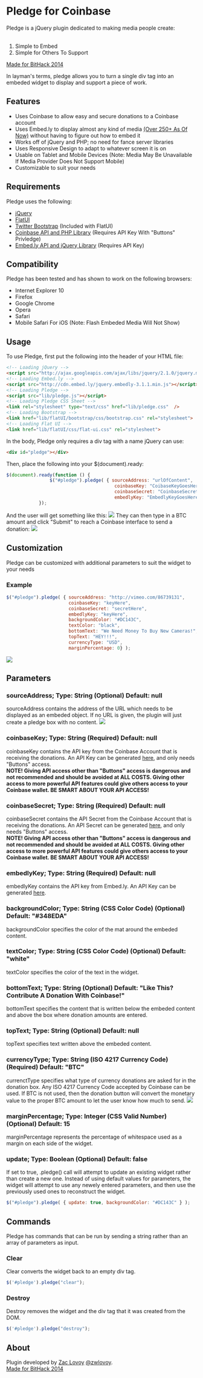 Pledge for Coinbase
===============

Pledge is a jQuery plugin dedicated to making media people create:<br /><br />
1. Simple to Embed<br />
2. Simple for Others To Support

[Made for BitHack 2014](http://bithackathon.com/)
  
In layman's terms, pledge allows you to turn a single div tag into an embeded widget to display and support a piece of work.
## Features
- Uses Coinbase to allow easy and secure donations to a Coinbase account
- Uses Embed.ly to display almost any kind of media [(Over 250+ As Of Now)](http://embed.ly/embed/features/providers) without having to figure out how to embed it
- Works off of jQuery and PHP; no need for fance server libraries
- Uses Responsive Design to adapt to whatever screen it is on
- Usable on Tablet and Mobile Devices (Note: Media May Be Unavailable If Media Provider Does Not Support Mobile)
- Customizable to suit your needs

## Requirements
Pledge uses the following:
- [jQuery](https://github.com/jquery/jquery)
- [FlatUI](http://designmodo.github.io/Flat-UI/)
- [Twitter Bootstrap](https://github.com/twbs/bootstrap) (Included with FlatUI)
- [Coinbase API and PHP Library](https://github.com/coinbase/coinbase-php) (Requires API Key With "Buttons" Privledge)
- [Embed.ly API and jQuery Library](https://github.com/embedly/embedly-jquery) (Requires API Key)

## Compatibility
Pledge has been tested and has shown to work on the following browsers:
- Internet Explorer 10
- Firefox
- Google Chrome
- Opera
- Safari
- Mobile Safari For iOS (Note: Flash Embeded Media Will Not Show)

## Usage
To use Pledge, first put the following into the header of your HTML file:
```html
<!-- Loading jQuery -->
<script src="http://ajax.googleapis.com/ajax/libs/jquery/2.1.0/jquery.min.js"></script>
<!-- Loading Embed.ly -->
<script src="http://cdn.embed.ly/jquery.embedly-3.1.1.min.js"></script>
<!-- Loading Pledge -->
<script src="lib/pledge.js"></script>
<!-- Loading Pledge CSS Sheet -->
<link rel="stylesheet" type="text/css" href="lib/pledge.css"  />
<!-- Loading Bootstrap -->
<link href="lib/flatUI/bootstrap/css/bootstrap.css" rel="stylesheet">
<!-- Loading Flat UI -->
<link href="lib/flatUI/css/flat-ui.css" rel="stylesheet">
```
In the body, Pledge only requires a div tag with a name jQuery can use:
```html
<div id="pledge"></div>
```
Then, place the following into your $(document).ready:
```javascript
$(document).ready(function () {
				$("#pledge").pledge( { sourceAddress: "urlOfContent",
										coinbaseKey: "CoibaseKeyGoesHere",
										coinbaseSecret: "CoinbaseSecretGoesHere",
										embedlyKey: "EmbedlyKeyGoesHere" } );
			});
```
And the user will get something like this:
![](https://raw.github.com/Zozman/pledge-coinbase/master/screenshots/defaultPlugin.png)
They can then type in a BTC amount and click "Submit" to reach a Coinbase interface to send a donation:
![](https://raw.github.com/Zozman/pledge-coinbase/master/screenshots/defaultPayment.png)
## Customization
Pledge can be customized with additional parameters to suit the widget to your needs
### Example
```javascript
$("#pledge").pledge( { sourceAddress: "http://vimeo.com/86739131",
					   coinbaseKey: "keyHere",
					   coinbaseSecret: "secretHere",
					   embedlyKey: "keyHere",
					   backgroundColor: "#DC143C",
					   textColor: "black",
					   bottomText: "We Need Money To Buy New Cameras!",
					   topText: "HEY!!!",
					   currencyType: "USD",
					   marginPercentage: 0} );
```
![](https://raw.github.com/Zozman/pledge-coinbase/master/screenshots/alternatePlugin.png)
## Parameters
### sourceAddress; Type: String (Optional) Default: null
sourceAddress contains the address of the URL which needs to be displayed as an embeded object.  If no URL is given, the plugin will just create a pledge box with no content.
![](https://raw.github.com/Zozman/pledge-coinbase/master/screenshots/boxOnly.png)
### coinbaseKey; Type: String (Required) Default: null
coinbaseKey contains the API key from the Coinbase Account that is receiving the donations.  An API Key can be generated [here](https://coinbase.com/account/api), and only needs "Buttons" access.<br />  ****NOTE!  Giving API access other than "Buttons" access is dangerous and not recommended and should be avoided at ALL COSTS.  Giving other access to more powerful API features could give others access to your Coinbase wallet.  BE SMART ABOUT YOUR API ACCESS!****
### coinbaseSecret; Type: String (Required) Default: null
coinbaseSecret contains the API Secret from the Coinbase Account that is receiving the donations.  An API Secret can be generated [here](https://coinbase.com/account/api), and only needs "Buttons" access.<br />  ****NOTE!  Giving API access other than "Buttons" access is dangerous and not recommended and should be avoided at ALL COSTS.  Giving other access to more powerful API features could give others access to your Coinbase wallet.  BE SMART ABOUT YOUR API ACCESS!****
### embedlyKey; Type: String (Required) Default: null
embedlyKey contains the API key from Embed.ly.  An API Key can be generated [here](https://app.embed.ly).
### backgroundColor; Type: String (CSS Color Code) (Optional) Default: "#348EDA"
backgroundColor specifies the color of the mat around the embeded content.
### textColor; Type: String (CSS Color Code) (Optional) Default: "white"
textColor specifies the color of the text in the widget.
### bottomText; Type: String (Optional) Default: "Like This?  Contribute A Donation With Coinbase!"
bottomText specifies the content that is written below the embeded content and above the box where donation amounts are entered.
### topText; Type: String (Optional) Default: null
topText specifies text written above the embeded content.
### currencyType; Type: String (ISO 4217 Currency Code) (Required) Default: "BTC"
currenctType specifies what type of currency donations are asked for in the donation box.  Any ISO 4217 Currency Code accepted by Coinbase can be used.  If BTC is not used, then the donation button will convert the monetary value to the proper BTC amount to let the user know how much to send.
![](https://raw.github.com/Zozman/pledge-coinbase/master/screenshots/usdExample.png)
### marginPercentage; Type: Integer (CSS Valid Number) (Optional) Default: 15
marginPercentage represents the percentage of whitespace used as a margin on each side of the widget.
### update; Type: Boolean (Optional) Default: false
If set to true, .pledge() call will attempt to update an existing widget rather than create a new one.  Instead of using default values for parameters, the widget will attempt to use any newely entered parameters, and then use the previously used ones to reconstruct the widget.
```javascript
$("#pledge").pledge( { update: true, backgroundColor: "#DC143C" } );
```
## Commands
Pledge has commands that can be run by sending a string rather than an array of parameters as input.
### Clear
Clear converts the widget back to an empty div tag.
```javascript
$('#pledge').pledge("clear");
```
### Destroy
Destroy removes the widget and the div tag that it was created from the DOM.
```javascript
$('#pledge').pledge("destroy");
```
## About
Plugin developed by [Zac Lovoy](http://mrlovoy.com) [@zwlovoy](http://twitter.com/zwlovoy).  
[Made for BitHack 2014](http://bithackathon.com/)